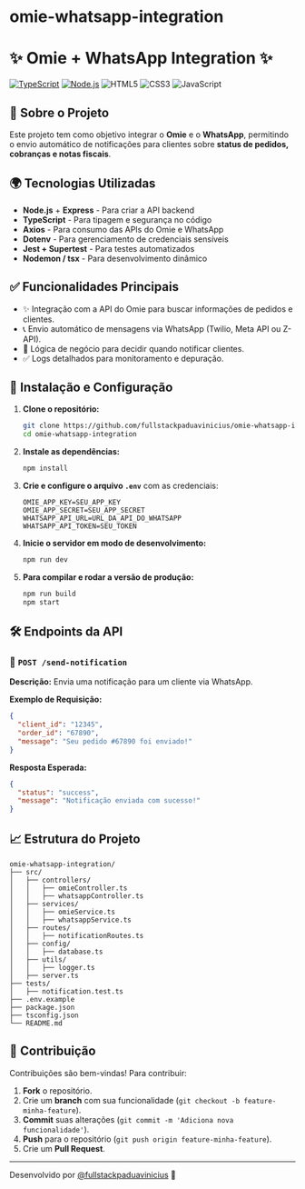 ﻿# omie-whatsapp-integration

# ✨ Omie + WhatsApp Integration ✨

 [![TypeScript](https://img.shields.io/badge/-TypeScript-blue?logo=typescript)](https://www.typescriptlang.org/) [![Node.js](https://img.shields.io/badge/Node.js-18.x-green?logo=node.js)](https://nodejs.org/) ![HTML5](https://img.shields.io/badge/HTML5-%23E34F26.svg?style=for-the-badge&logo=html5&logoColor=white) ![CSS3](https://img.shields.io/badge/CSS3-%231572B6.svg?style=for-the-badge&logo=css3&logoColor=white) ![JavaScript](https://img.shields.io/badge/JavaScript-%23F7DF1E.svg?style=for-the-badge&logo=javascript&logoColor=black)

## 📄 Sobre o Projeto
Este projeto tem como objetivo integrar o **Omie** e o **WhatsApp**, permitindo o envio automático de notificações para clientes sobre **status de pedidos, cobranças e notas fiscais**.

## 🌍 Tecnologias Utilizadas
- **Node.js** + **Express** - Para criar a API backend
- **TypeScript** - Para tipagem e segurança no código
- **Axios** - Para consumo das APIs do Omie e WhatsApp
- **Dotenv** - Para gerenciamento de credenciais sensíveis
- **Jest + Supertest** - Para testes automatizados
- **Nodemon / tsx** - Para desenvolvimento dinâmico

## ✅ Funcionalidades Principais
- ✨ Integração com a API do Omie para buscar informações de pedidos e clientes.
- 📞 Envio automático de mensagens via WhatsApp (Twilio, Meta API ou Z-API).
- 🔄 Lógica de negócio para decidir quando notificar clientes.
- ✅ Logs detalhados para monitoramento e depuração.

## 🚀 Instalação e Configuração
1. **Clone o repositório:**
   ```bash
   git clone https://github.com/fullstackpaduavinicius/omie-whatsapp-integration.git
   cd omie-whatsapp-integration
   ```
2. **Instale as dependências:**
   ```bash
   npm install
   ```
3. **Crie e configure o arquivo `.env`** com as credenciais:
   ```env
   OMIE_APP_KEY=SEU_APP_KEY
   OMIE_APP_SECRET=SEU_APP_SECRET
   WHATSAPP_API_URL=URL_DA_API_DO_WHATSAPP
   WHATSAPP_API_TOKEN=SEU_TOKEN
   ```
4. **Inicie o servidor em modo de desenvolvimento:**
   ```bash
   npm run dev
   ```
5. **Para compilar e rodar a versão de produção:**
   ```bash
   npm run build
   npm start
   ```

## 🛠️ Endpoints da API
### 📡 `POST /send-notification`
**Descrição:** Envia uma notificação para um cliente via WhatsApp.

**Exemplo de Requisição:**
```json
{
  "client_id": "12345",
  "order_id": "67890",
  "message": "Seu pedido #67890 foi enviado!"
}
```

**Resposta Esperada:**
```json
{
  "status": "success",
  "message": "Notificação enviada com sucesso!"
}
```

## 📈 Estrutura do Projeto
```
omie-whatsapp-integration/
├── src/
│   ├── controllers/
│   │   ├── omieController.ts
│   │   ├── whatsappController.ts
│   ├── services/
│   │   ├── omieService.ts
│   │   ├── whatsappService.ts
│   ├── routes/
│   │   ├── notificationRoutes.ts
│   ├── config/
│   │   ├── database.ts
│   ├── utils/
│   │   ├── logger.ts
│   ├── server.ts
├── tests/
│   ├── notification.test.ts
├── .env.example
├── package.json
├── tsconfig.json
└── README.md
```

## 💪 Contribuição
Contribuições são bem-vindas! Para contribuir:
1. **Fork** o repositório.
2. Crie um **branch** com sua funcionalidade (`git checkout -b feature-minha-feature`).
3. **Commit** suas alterações (`git commit -m 'Adiciona nova funcionalidade'`).
4. **Push** para o repositório (`git push origin feature-minha-feature`).
5. Crie um **Pull Request**.



---

Desenvolvido por [@fullstackpaduavinicius](https://github.com/fullstackpaduavinicius) 🚀


